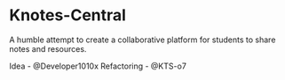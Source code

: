 # Knotes-Central

A humble attempt to create a collaborative platform for students to share notes and resources.

Idea - @Developer1010x
Refactoring - @KTS-o7
